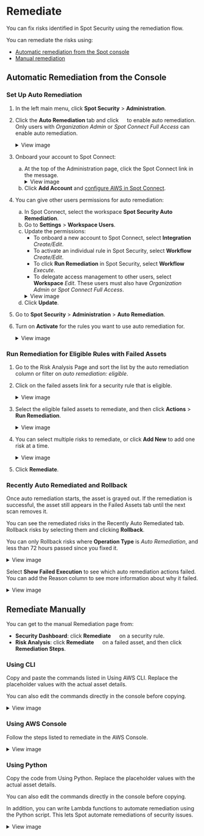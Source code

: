 <meta name="robots" content="noindex">

# Remediate

You can fix risks identified in Spot Security using the remediation flow.

You can remediate the risks using:
* [Automatic remediation from the Spot console](https://docs.spot.io/spot-security/features/analyze-risks/remediate?id=automatic-remediation-from-the-console)
* [Manual remediation](https://docs.spot.io/spot-security/features/analyze-risks/remediate?id=remediate-manually)

## Automatic Remediation from the Console
### Set Up Auto Remediation

1. In the left main menu, click **Spot Security** > **Administration**.
2. Click the **Auto Remediation** tab and click <img src="https://github.com/spotinst/help/assets/167069628/d5813c33-269c-4ee3-9cc3-cf66997bbc1e" height="14" /> to enable auto remediation. Only users with <i>Organization Admin</i> or <i>Spot Connect Full Access</i> can enable auto remediation.
   <details>
     <summary markdown="span">View image</summary>
   
     ![features-remediation-001](https://github.com/spotinst/help/assets/167069628/aa171688-aa28-40e6-b1d0-294256191187)

   </details>
 
3. Onboard your account to Spot Connect:

    <ol style="list-style-type: lower-alpha;">
      <li>At the top of the Administration page, click the Spot Connect link in the message.

   <details>
     <summary markdown="span">View image</summary>
   
   <img src="https://github.com/spotinst/help/assets/167069628/dbc2f36b-cb7d-418d-a95f-c41ffe4a3c70" width=40% />

   </details>
   </li>
   <li>Click <b>Add Account</b> and <a href="https://docs.spot.io/spot-connect/integrations/aws?id=configure-aws-in-spot-connect">configure AWS in Spot Connect</a>.</li>
   </ol>
   
4. You can give other users permissions for auto remediation:

   <ol style="list-style-type: lower-alpha;">
   <li>In Spot Connect, select the workspace <b>Spot Security Auto Remediation</b>.</li>
   <li>Go to <b>Settings</b> > <b>Workspace Users</b>.</li>
   <li>Update the permissions:
     <ul>
     <li>To onboard a new account to Spot Connect, select <b>Integration</b> <i>Create/Edit</i>.</li>
     <li>To activate an individual rule in Spot Security, select <b>Workflow</b> <i>Create/Edit</i>.</li>
     <li>To click <b>Run Remediation</b> in Spot Security, select <b>Workflow</b> <i>Execute</i>.</li>
     <li>To delegate access management to other users, select <b>Workspace</b> <i>Edit</i>. These users must also have <i>Organization Admin</i> or <i>Spot Connect Full Access</i>.</li>
     </ul>
   <details>
     <summary markdown="span">View image</summary>
     <img src="https://github.com/spotinst/help/assets/167069628/933d216a-b8a9-4ac9-8991-60cde9129463" width=60% />
   </details>
     <li>Click <b>Update</b>.</li>

  </ol>

5. Go to **Spot Security** > **Administration** > **Auto Remediation**.
6. Turn on **Activate** for the rules you want to use auto remediation for.
   <details>
     <summary markdown="span">View image</summary>
   
   ![features-remediation-004](https://github.com/spotinst/help/assets/167069628/2a5beb7b-19b1-4a0e-bb0e-9fe40a998629)

   </details>


### Run Remediation for Eligible Rules with Failed Assets

1. Go to the Risk Analysis Page and sort the list by the auto remediation column or filter on <i>auto remediation: eligible</i>.
2. Click on the failed assets link for a security rule that is eligible.
   <details>
     <summary markdown="span">View image</summary>
   
     ![features-remediation-005](https://github.com/spotinst/help/assets/167069628/3f4de98b-aef0-4266-ab71-0c8b11c3f68a)

   </details>
3. Select the eligible failed assets to remediate, and then click **Actions** > **Run Remediation**.
   <details>
     <summary markdown="span">View image</summary>
   
     <img src="https://github.com/spotinst/help/assets/167069628/83b58dbe-3ff0-4b84-a5ba-ae6be64565df" width=60% />

   </details>
4. You can select multiple risks to remediate, or click **Add New** to add one risk at a time.
   <details>
     <summary markdown="span">View image</summary>
   
     <img alt="features-remediation-007" src="https://github.com/spotinst/help/assets/167069628/6d8ae52b-9ffc-4417-b8af-be5225d3cdbd">

   </details>
5. Click **Remediate**.

### Recently Auto Remediated and Rollback

Once auto remediation starts, the asset is grayed out. If the remediation is successful, the asset still appears in the Failed Assets tab until the next scan removes it. 

You can see the remediated risks in the Recently Auto Remediated tab. Rollback risks by selecting them and clicking **Rollback**.

You can only Rollback risks where **Operation Type** is <i>Auto Remediation</i>, and less than 72 hours passed since you fixed it.
 <details>
  <summary markdown="span">View image</summary>
   
  ![features-remediation-008](https://github.com/spotinst/help/assets/167069628/1a74545c-7abd-4eb8-a966-52dd55e16426)

</details>

Select **Show Failed Execution** to see which auto remediation actions failed. You can add the Reason column to see more information about why it failed.
 <details>
  <summary markdown="span">View image</summary>
   
  ![features-remediation-009](https://github.com/spotinst/help/assets/167069628/3160f517-14b0-4169-8d7e-16c58262ee8a)

</details>


## Remediate Manually
You can get to the manual Remediation page from:

* **Security Dashboard**: click **Remediate** <img src="https://github.com/spotinst/help/assets/167069628/2dd70167-ae0b-47eb-9e32-902a3dd3a8a7" height="14" /> on a security rule.
* **Risk Analysis**: click **Remediate** <img src="https://github.com/spotinst/help/assets/167069628/2dd70167-ae0b-47eb-9e32-902a3dd3a8a7" height="14" /> on a failed asset, and then click **Remediation Steps**.


### Using CLI
Copy and paste the commands listed in Using AWS CLI. Replace the placeholder values with the actual asset details.

You can also edit the commands directly in the console before copying.

 <details>
  <summary markdown="span">View image</summary>
   
  <img src="https://github.com/spotinst/help/assets/167069628/536a855e-5528-4d3f-9447-dcdcd5610245" width=60% />

</details>


### Using AWS Console
Follow the steps listed to remediate in the AWS Console.

 <details>
  <summary markdown="span">View image</summary>
   
  <img width="515" alt="features-remediation-013" src="https://github.com/spotinst/help/assets/167069628/e224ea2e-d031-4d97-90ce-ee10c768a9ae">

</details>


### Using Python
Copy the code from Using Python. Replace the placeholder values with the actual asset details.

You can also edit the commands directly in the console before copying.

In addition, you can write Lambda functions to automate remediation using the Python script. This lets Spot automate remediations of security issues.

 <details>
  <summary markdown="span">View image</summary>
   
  <img src="https://github.com/spotinst/help/assets/167069628/bd152c3f-4fca-42a9-88a1-89c91b6e59e4" width=60% />

</details>
